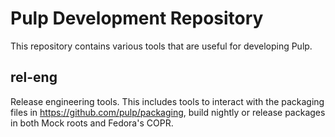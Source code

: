 Pulp Development Repository
===========================
This repository contains various tools that are useful for developing Pulp.


rel-eng
-------
Release engineering tools. This includes tools to interact with the packaging
files in https://github.com/pulp/packaging, build nightly or release packages
in both Mock roots and Fedora's COPR.
